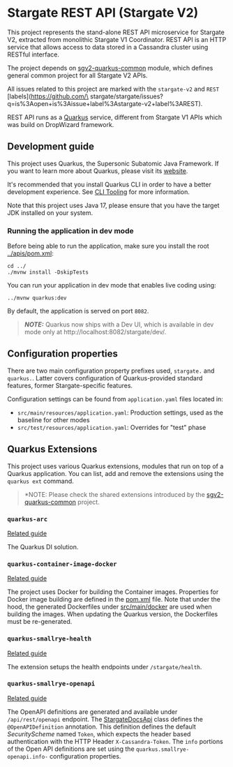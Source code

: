 # Stargate REST API (Stargate V2)

This project represents the stand-alone REST API microservice for Stargate V2, extracted from monolithic Stargate V1 Coordinator.
REST API is an HTTP service that allows access to data stored in a Cassandra cluster using RESTful interface.

The project depends on [sgv2-quarkus-common](../sgv2-quarkus-common) module, which defines general common project for all Stargate V2 APIs.

All issues related to this project are marked with the `stargate-v2` and `REST` [labels](https://github.com/\
stargate/stargate/issues?q=is%3Aopen+is%3Aissue+label%3Astargate-v2+label%3AREST).

REST API runs as a [Quarkus](https://quarkus.io/) service, different from Stargate V1 APIs
which was build on DropWizard framework.

## Development guide

This project uses Quarkus, the Supersonic Subatomic Java Framework.
If you want to learn more about Quarkus, please visit its [website](https://quarkus.io/).

It's recommended that you install Quarkus CLI in order to have a better development experience.
See [CLI Tooling](https://quarkus.io/guides/cli-tooling) for more information.

Note that this project uses Java 17, please ensure that you have the target JDK installed on your system.

### Running the application in dev mode

Before being able to run the application, make sure you install the root [../apis/pom.xml](../pom.xml):
```shell script
cd ../
./mvnw install -DskipTests
```

You can run your application in dev mode that enables live coding using:
```shell script
../mvnw quarkus:dev
```

By default, the application is served on port `8082`.

> **_NOTE:_**  Quarkus now ships with a Dev UI, which is available in dev mode only at http://localhost:8082/stargate/dev/.

## Configuration properties

There are two main configuration property prefixes used, `stargate.` and `quarkus.`.
Latter covers configuration of Quarkus-provided standard features, former Stargate-specific features.

Configuration settings can be found from `application.yaml` files located in:

* `src/main/resources/application.yaml`: Production settings, used as the baseline for other modes
* `src/test/resources/application.yaml`: Overrides for "test" phase

## Quarkus Extensions

This project uses various Quarkus extensions, modules that run on top of a Quarkus application.
You can list, add and remove the extensions using the `quarkus ext` command.

> *NOTE: Please check the shared extensions introduced by the [sgv2-quarkus-common](../sgv2-quarkus-common/README.md#shared-quarkus-extensions) project.

### `quarkus-arc`
[Related guide](https://quarkus.io/guides/cdi-reference)

The Quarkus DI solution.

### `quarkus-container-image-docker`
[Related guide](https://quarkus.io/guides/container-image)

The project uses Docker for building the Container images.
Properties for Docker image building are defined in the [pom.xml](pom.xml) file.
Note that under the hood, the generated Dockerfiles under [src/main/docker](src/main/docker) are used when building the images.
When updating the Quarkus version, the Dockerfiles must be re-generated.

### `quarkus-smallrye-health`
[Related guide](https://quarkus.io/guides/smallrye-health)

The extension setups the health endpoints under `/stargate/health`.

### `quarkus-smallrye-openapi`
[Related guide](https://quarkus.io/guides/openapi-swaggerui)

The OpenAPI definitions are generated and available under `/api/rest/openapi` endpoint.
The [StargateDocsApi](src/main/java/io/stargate/sgv2/restapi/StargateRestApi.java) class defines the `@OpenAPIDefinition` annotation.
This definition defines the default *SecurityScheme* named `Token`, which expects the header based authentication with the HTTP Header `X-Cassandra-Token`.
The `info` portions of the Open API definitions are set using the `quarkus.smallrye-openapi.info-` configuration properties.
